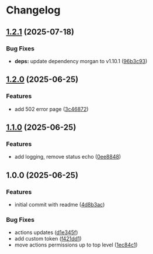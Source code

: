 # Changelog

## [1.2.1](https://github.com/sethvoltz/cute-error-server/compare/v1.2.0...v1.2.1) (2025-07-18)


### Bug Fixes

* **deps:** update dependency morgan to v1.10.1 ([96b3c93](https://github.com/sethvoltz/cute-error-server/commit/96b3c936926fb5f42da4c4aa0b1a57c00e31affd))

## [1.2.0](https://github.com/sethvoltz/cute-error-server/compare/v1.1.0...v1.2.0) (2025-06-25)


### Features

* add 502 error page ([3c46872](https://github.com/sethvoltz/cute-error-server/commit/3c46872976b1e02fc31a5ee881ba41a29138a912))

## [1.1.0](https://github.com/sethvoltz/cute-error-server/compare/v1.0.0...v1.1.0) (2025-06-25)


### Features

* add logging, remove status echo ([0ee8848](https://github.com/sethvoltz/cute-error-server/commit/0ee8848420ae2e7040f345b86575c353fbd2761a))

## 1.0.0 (2025-06-25)


### Features

* initial commit with readme ([4d8b3ac](https://github.com/sethvoltz/cute-error-server/commit/4d8b3acf6d2d4122c69d53389be70592791222f7))


### Bug Fixes

* actions updates ([d1e345f](https://github.com/sethvoltz/cute-error-server/commit/d1e345fa1bda3aa79fbdb85733fcab4b374b4e8a))
* add custom token ([f421dd1](https://github.com/sethvoltz/cute-error-server/commit/f421dd12af31d16b619f484aa7bd19b6fb32afc6))
* move actions permissions up to top level ([1ec84c1](https://github.com/sethvoltz/cute-error-server/commit/1ec84c12a64689eda5ef6ec89263ba6428c1cd9a))

